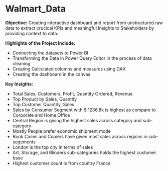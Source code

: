 # Walmart_Data
**Objective:** Creating interactive dashboard and report from unstructured raw data to extract crucical KPIs and meaningful Insights to Stakeholders by providing context to data.


**Highlights of the Project Include:**
* Connecting the datasets to Power BI
* Transforming the Data in Power Query Editor in the process of data cleaning
* Creating Calculated columns and measures using DAX
* Creating the dashboard in the canvas

**Key Insights:**
* Total Sales, Customers, Profit, Quantity Ordered, Revenue
* Top Product by Sales, Quantity
* Top Customer Quantity, Sales
* Sales by Consumer Segment with $ 1236.8k is highest as compare to Corporate and Home Office
* Central Region is giving the highest sales across category and sub- category
* Mostly People prefer economic shipment mode 
* Book Cases and Copiers have given most sales across regions in sub-segements
* London is the top city in terms of sales
* Art, Storage, and Blinders sub-categories holds the highest customer base
* Highest customer count is from country France

